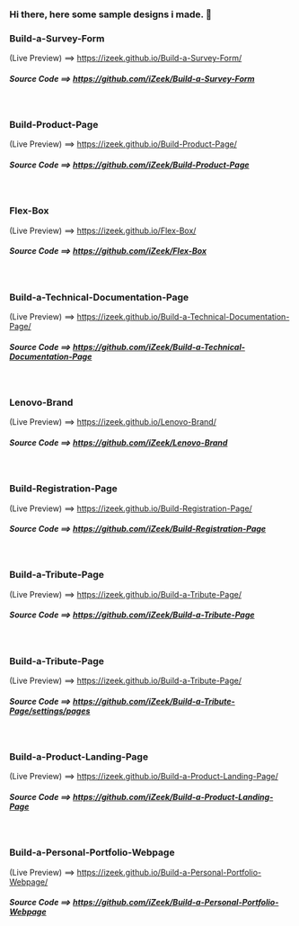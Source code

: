 ### Hi there, here some sample designs i made. 👋


### Build-a-Survey-Form
(Live Preview) ==> https://izeek.github.io/Build-a-Survey-Form/
##### Source Code ==> https://github.com/iZeek/Build-a-Survey-Form
<br>

### Build-Product-Page
(Live Preview) ==> https://izeek.github.io/Build-Product-Page/
##### Source Code ==> https://github.com/iZeek/Build-Product-Page
<br>

### Flex-Box
(Live Preview) ==> https://izeek.github.io/Flex-Box/
##### Source Code ==> https://github.com/iZeek/Flex-Box
<br>

### Build-a-Technical-Documentation-Page
(Live Preview) ==> https://izeek.github.io/Build-a-Technical-Documentation-Page/
##### Source Code ==> https://github.com/iZeek/Build-a-Technical-Documentation-Page
<br>

### Lenovo-Brand
(Live Preview) ==> https://izeek.github.io/Lenovo-Brand/
##### Source Code ==> https://github.com/iZeek/Lenovo-Brand
<br>

### Build-Registration-Page
(Live Preview) ==> https://izeek.github.io/Build-Registration-Page/
##### Source Code ==> https://github.com/iZeek/Build-Registration-Page
<br>

### Build-a-Tribute-Page
(Live Preview) ==> https://izeek.github.io/Build-a-Tribute-Page/
##### Source Code ==> https://github.com/iZeek/Build-a-Tribute-Page
<br>

### Build-a-Tribute-Page
(Live Preview) ==> https://izeek.github.io/Build-a-Tribute-Page/
##### Source Code ==> https://github.com/iZeek/Build-a-Tribute-Page/settings/pages
<br>

### Build-a-Product-Landing-Page
(Live Preview) ==> https://izeek.github.io/Build-a-Product-Landing-Page/
##### Source Code ==> https://github.com/iZeek/Build-a-Product-Landing-Page
<br>

### Build-a-Personal-Portfolio-Webpage
(Live Preview) ==> https://izeek.github.io/Build-a-Personal-Portfolio-Webpage/
##### Source Code ==> https://github.com/iZeek/Build-a-Personal-Portfolio-Webpage
<br>



<!--
**iZeek/iZeek** is a ✨ _special_ ✨ repository because its `README.md` (this file) appears on your GitHub profile.

Here are some ideas to get you started:

- 🔭 I’m currently working on ...
- 🌱 I’m currently learning ...
- 👯 I’m looking to collaborate on ...
- 🤔 I’m looking for help with ...
- 💬 Ask me about ...
- 📫 How to reach me: ...
- 😄 Pronouns: ...
- ⚡ Fun fact: ...
-->
